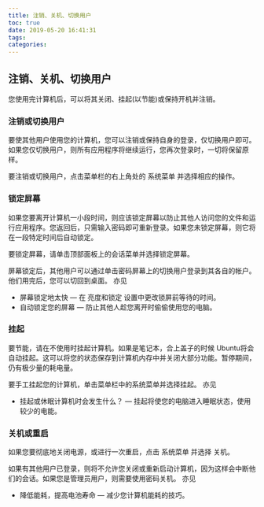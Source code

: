 ```yaml
---
title: 注销、关机、切换用户
toc: true
date: 2019-05-20 16:41:31
tags:
categories:
---
```






## 注销、关机、切换用户

您使用完计算机后，可以将其关闭、挂起(以节能)或保持开机并注销。  
### 注销或切换用户

要使其他用户使用您的计算机，您可以注销或保持自身的登录，仅切换用户即可。如果您仅切换用户，则所有应用程序将继续运行，您再次登录时，一切将保留原样。

要注销或切换用户，点击菜单栏的右上角处的 系统菜单 并选择相应的操作。  
### 锁定屏幕

如果您要离开计算机一小段时间，则应该锁定屏幕以防止其他人访问您的文件和运行应用程序。您返回后，只需输入密码即可重新登录。如果您未锁定屏幕，则它将在一段特定时间后自动锁定。

要锁定屏幕，请单击顶部面板上的会话菜单并选择锁定屏幕。

屏幕锁定后，其他用户可以通过单击密码屏幕上的切换用户登录到其各自的帐户。他们用完后，您可以切回到桌面。
亦见
* 屏幕锁定地太快 — 在 亮度和锁定 设置中更改锁屏前等待的时间。  
* 自动锁定您的屏幕 — 防止其他人趁您离开时偷偷使用您的电脑。

### 挂起

要节能，请在不使用时挂起计算机。如果是笔记本，合上盖子的时候 Ubuntu将会自动挂起。这可以将您的状态保存到计算机内存中并关闭大部分功能。暂停期间，仍有极少量的耗电量。

要手工挂起您的计算机，单击菜单栏中的系统菜单并选择挂起。
亦见  
* 挂起或休眠计算机时会发生什么？ — 挂起将使您的电脑进入睡眠状态，使用较少的电能。

### 关机或重启

如果您要彻底地关闭电源，或进行一次重启，点击 系统菜单 并选择 关机。

如果有其他用户已登录，则将不允许您关闭或重新启动计算机，因为这样会中断他们的会话。如果您是管理员用户，则需要使用密码关机。
亦见  
* 降低能耗，提高电池寿命 — 减少您计算机能耗的技巧。


